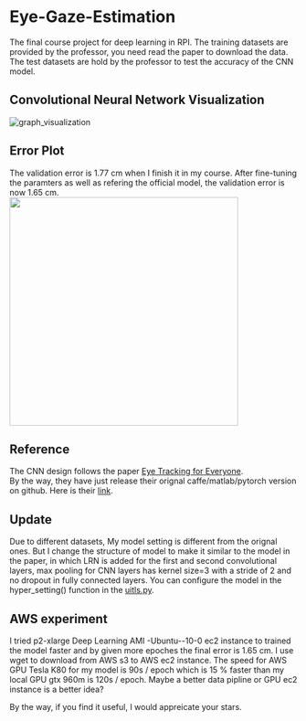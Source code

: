 # Eye-Gaze-Estimation
The final course project for deep learning in RPI.
The training datasets are provided by the professor, you need read the paper to download the data.
The test datasets are hold by the professor to test the accuracy of the CNN model.
    
## Convolutional Neural Network Visualization
![graph_visualization](https://github.com/dzk9528/Tensorflow-Project/blob/master/Eye_Tracking/graph_vis.png)

## Error Plot
The validation error is 1.77 cm when I finish it in my course. After fine-tuning the paramters as well as refering the official model, the validation error is now 1.65 cm.<br />
<img src="https://github.com/dzk9528/Tensorflow-Project/blob/master/Eye_Tracking/error_plot.png" width="400">

## Reference
The CNN design follows the paper [Eye Tracking for Everyone](http://gazecapture.csail.mit.edu/cvpr2016_gazecapture.pdf). <br />
By the way, they have just release their orignal caffe/matlab/pytorch version on github. Here is their [link](https://github.com/CSAILVision/GazeCapture).
    
## Update
Due to different datasets, My model setting is different from the orignal ones. But I change the structure of model to make it similar to the model in the paper, in which LRN is added for the first and second convolutional layers, max pooling for CNN layers has kernel size=3 with a stride of 2 and no dropout in fully connected layers. You can configure the model in the hyper_setting() function in the [uitls.py](https://github.com/dzk9528/Tensorflow-Project/blob/master/Eye_Tracking/utils.py). <br />

## AWS experiment
I tried p2-xlarge Deep Learning AMI -Ubuntu--10-0 ec2 instance to trained the model faster and by given more epoches the final error is 1.65 cm. I use wget to download from AWS s3 to AWS ec2 instance. The speed for AWS GPU Tesla K80 for my model is 90s / epoch which is 15 % faster than my local GPU gtx 960m is 120s / epoch. Maybe a better data pipline or GPU ec2 instance is a better idea?


By the way, if you find it useful, I would appreicate your stars.

